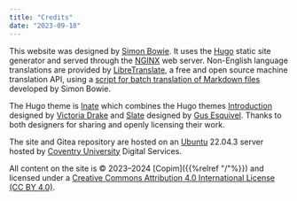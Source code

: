 ```yaml
---
title: "Credits"
date: "2023-09-18"
---
```


This website was designed by [Simon Bowie](https://simonxix.com). It uses the [Hugo](https://gohugo.io/) static site generator and served through the [NGINX](https://www.nginx.com/) web server. Non-English language translations are provided by [LibreTranslate](https://libretranslate.com/), a free and open source machine translation API, using a [script for batch translation of Markdown files](https://github.com/SimonXIX/Markdown_translation) developed by Simon Bowie. 

The Hugo theme is [Inate](https://github.com/COPIM/inate-hugo) which combines the Hugo themes [Introduction](https://github.com/victoriadrake/hugo-theme-introduction) designed by [Victoria Drake](https://victoria.dev) and [Slate](https://github.com/gesquive/slate) designed by [Gus Esquivel](https://github.com/gesquive). Thanks to both designers for sharing and openly licensing their work. 

The site and Gitea repository are hosted on an [Ubuntu](https://ubuntu.com/) 22.04.3 server hosted by [Coventry University](https://www.coventry.ac.uk/) Digital Services.

All content on the site is © 2023–2024 [Copim]({{%relref "/"%}}) and licensed under a [Creative Commons Attribution 4.0 International License (CC BY 4.0)](https://creativecommons.org/licenses/by/4.0/).
